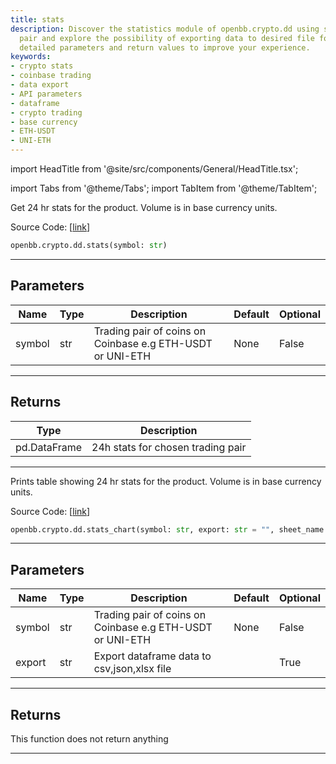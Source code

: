 ```yaml
---
title: stats
description: Discover the statistics module of openbb.crypto.dd using symbol trading
  pair and explore the possibility of exporting data to desired file format. Find
  detailed parameters and return values to improve your experience.
keywords:
- crypto stats
- coinbase trading
- data export
- API parameters
- dataframe
- crypto trading
- base currency
- ETH-USDT
- UNI-ETH
---
```


import HeadTitle from '@site/src/components/General/HeadTitle.tsx';

<HeadTitle title="crypto.dd.stats - Reference | OpenBB SDK Docs" />

import Tabs from '@theme/Tabs';
import TabItem from '@theme/TabItem';

<Tabs>
<TabItem value="model" label="Model" default>

Get 24 hr stats for the product. Volume is in base currency units.

Source Code: [[link](https://github.com/OpenBB-finance/OpenBBTerminal/tree/main/openbb_terminal/cryptocurrency/due_diligence/coinbase_model.py#L207)]

```python wordwrap
openbb.crypto.dd.stats(symbol: str)
```

---

## Parameters

| Name | Type | Description | Default | Optional |
| ---- | ---- | ----------- | ------- | -------- |
| symbol | str | Trading pair of coins on Coinbase e.g ETH-USDT or UNI-ETH | None | False |


---

## Returns

| Type | Description |
| ---- | ----------- |
| pd.DataFrame | 24h stats for chosen trading pair |
---



</TabItem>
<TabItem value="view" label="Chart">

Prints table showing 24 hr stats for the product. Volume is in base currency units.

Source Code: [[link](https://github.com/OpenBB-finance/OpenBBTerminal/tree/main/openbb_terminal/cryptocurrency/due_diligence/coinbase_view.py#L128)]

```python wordwrap
openbb.crypto.dd.stats_chart(symbol: str, export: str = "", sheet_name: Optional[str] = None)
```

---

## Parameters

| Name | Type | Description | Default | Optional |
| ---- | ---- | ----------- | ------- | -------- |
| symbol | str | Trading pair of coins on Coinbase e.g ETH-USDT or UNI-ETH | None | False |
| export | str | Export dataframe data to csv,json,xlsx file |  | True |


---

## Returns

This function does not return anything

---



</TabItem>
</Tabs>